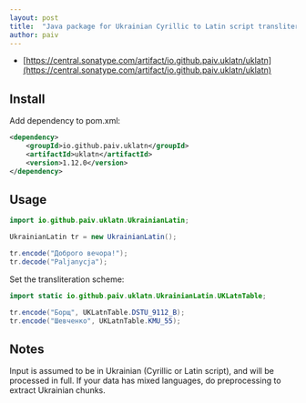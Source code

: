 ```yaml
---
layout: post
title:  "Java package for Ukrainian Cyrillic to Latin script transliteration"
author: paiv
---
```


- [https://central.sonatype.com/artifact/io.github.paiv.uklatn/uklatn](https://central.sonatype.com/artifact/io.github.paiv.uklatn/uklatn)


Install
--

Add dependency to pom.xml:
```pom.xml
<dependency>
    <groupId>io.github.paiv.uklatn</groupId>
    <artifactId>uklatn</artifactId>
    <version>1.12.0</version>
</dependency>
```


Usage
--

```java
import io.github.paiv.uklatn.UkrainianLatin;

UkrainianLatin tr = new UkrainianLatin();

tr.encode("Доброго вечора!");
tr.decode("Paljanycja");
```

Set the transliteration scheme:
```java
import static io.github.paiv.uklatn.UkrainianLatin.UKLatnTable;

tr.encode("Борщ", UKLatnTable.DSTU_9112_B);
tr.encode("Шевченко", UKLatnTable.KMU_55);
```


Notes
--
Input is assumed to be in Ukrainian (Cyrillic or Latin script), and will be processed in full.
If your data has mixed languages, do preprocessing to extract Ukrainian chunks.
